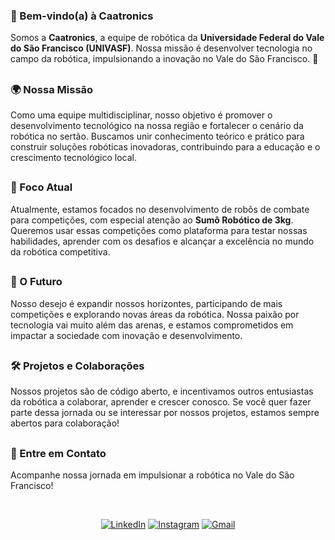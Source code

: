 ### 👋 Bem-vindo(a) à Caatronics

Somos a **Caatronics**, a equipe de robótica da **Universidade Federal do Vale do São Francisco (UNIVASF)**. Nossa missão é desenvolver tecnologia no campo da robótica, impulsionando a inovação no Vale do São Francisco. 🚀

##
### 🌍 Nossa Missão

Como uma equipe multidisciplinar, nosso objetivo é promover o desenvolvimento tecnológico na nossa região e fortalecer o cenário da robótica no sertão. Buscamos unir conhecimento teórico e prático para construir soluções robóticas inovadoras, contribuindo para a educação e o crescimento tecnológico local.

##
### 🤖 Foco Atual

Atualmente, estamos focados no desenvolvimento de robôs de combate para competições, com especial atenção ao **Sumô Robótico de 3kg**. Queremos usar essas competições como plataforma para testar nossas habilidades, aprender com os desafios e alcançar a excelência no mundo da robótica competitiva.

##
### 🚀 O Futuro

Nosso desejo é expandir nossos horizontes, participando de mais competições e explorando novas áreas da robótica. Nossa paixão por tecnologia vai muito além das arenas, e estamos comprometidos em impactar a sociedade com inovação e desenvolvimento.

##
### 🛠️ Projetos e Colaborações

Nossos projetos são de código aberto, e incentivamos outros entusiastas da robótica a colaborar, aprender e crescer conosco. Se você quer fazer parte dessa jornada ou se interessar por nossos projetos, estamos sempre abertos para colaboração!

##
### 🔗 Entre em Contato

Acompanhe nossa jornada em impulsionar a robótica no Vale do São Francisco!

<div style="display: inline_block", align="center"><br>
  
  [![LinkedIn](https://img.shields.io/badge/LinkedIn-0077B5?style=for-the-badge&logo=linkedin&logoColor=white)](https://www.linkedin.com/company/caatronics/)
  [![Instagram](https://img.shields.io/badge/-Instagram-%23E4405F?style=for-the-badge&logo=instagram&logoColor=white)](https://www.instagram.com/Caatronics)
  [![Gmail](https://img.shields.io/badge/Gmail-333333?style=for-the-badge&logo=gmail&logoColor=red)](mailto:caatronics@gmail.com)
</div>



<!--
**Caatronics/Caatronics** is a ✨ _special_ ✨ repository because its `README.md` (this file) appears on your GitHub profile.

Here are some ideas to get you started:

- 🔭 I’m currently working on ...
- 🌱 I’m currently learning ...
- 👯 I’m looking to collaborate on ...
- 🤔 I’m looking for help with ...
- 💬 Ask me about ...
- 📫 How to reach me: ...
- 😄 Pronouns: ...
- ⚡ Fun fact: ...
-->
